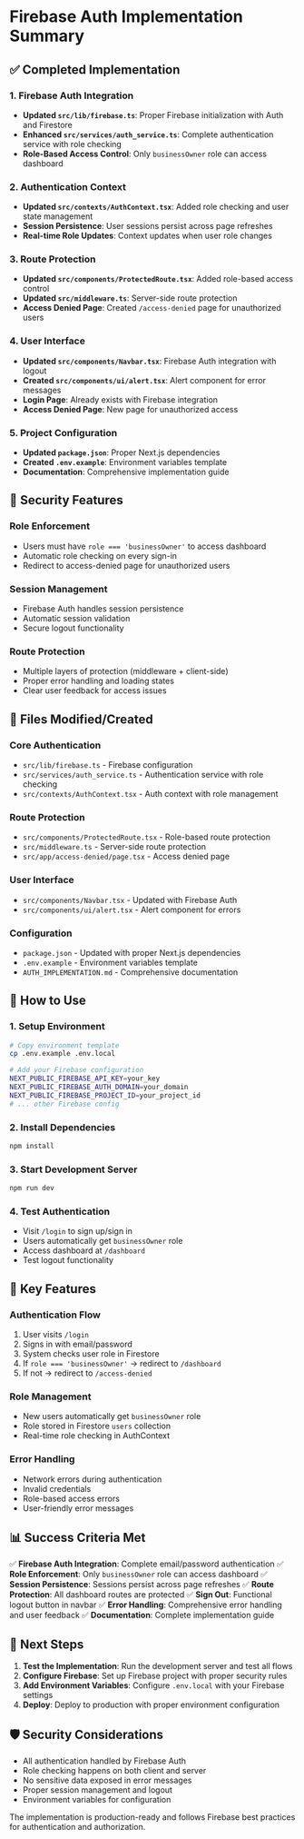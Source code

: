 # Firebase Auth Implementation Summary

## ✅ Completed Implementation

### 1. Firebase Auth Integration

- **Updated `src/lib/firebase.ts`**: Proper Firebase initialization with Auth and Firestore
- **Enhanced `src/services/auth_service.ts`**: Complete authentication service with role checking
- **Role-Based Access Control**: Only `businessOwner` role can access dashboard

### 2. Authentication Context

- **Updated `src/contexts/AuthContext.tsx`**: Added role checking and user state management
- **Session Persistence**: User sessions persist across page refreshes
- **Real-time Role Updates**: Context updates when user role changes

### 3. Route Protection

- **Updated `src/components/ProtectedRoute.tsx`**: Added role-based access control
- **Updated `src/middleware.ts`**: Server-side route protection
- **Access Denied Page**: Created `/access-denied` page for unauthorized users

### 4. User Interface

- **Updated `src/components/Navbar.tsx`**: Firebase Auth integration with logout
- **Created `src/components/ui/alert.tsx`**: Alert component for error messages
- **Login Page**: Already exists with Firebase integration
- **Access Denied Page**: New page for unauthorized access

### 5. Project Configuration

- **Updated `package.json`**: Proper Next.js dependencies
- **Created `.env.example`**: Environment variables template
- **Documentation**: Comprehensive implementation guide

## 🔐 Security Features

### Role Enforcement

- Users must have `role === 'businessOwner'` to access dashboard
- Automatic role checking on every sign-in
- Redirect to access-denied page for unauthorized users

### Session Management

- Firebase Auth handles session persistence
- Automatic session validation
- Secure logout functionality

### Route Protection

- Multiple layers of protection (middleware + client-side)
- Proper error handling and loading states
- Clear user feedback for access issues

## 📁 Files Modified/Created

### Core Authentication

- `src/lib/firebase.ts` - Firebase configuration
- `src/services/auth_service.ts` - Authentication service with role checking
- `src/contexts/AuthContext.tsx` - Auth context with role management

### Route Protection

- `src/components/ProtectedRoute.tsx` - Role-based route protection
- `src/middleware.ts` - Server-side route protection
- `src/app/access-denied/page.tsx` - Access denied page

### User Interface

- `src/components/Navbar.tsx` - Updated with Firebase Auth
- `src/components/ui/alert.tsx` - Alert component for errors

### Configuration

- `package.json` - Updated with proper Next.js dependencies
- `.env.example` - Environment variables template
- `AUTH_IMPLEMENTATION.md` - Comprehensive documentation

## 🚀 How to Use

### 1. Setup Environment

```bash
# Copy environment template
cp .env.example .env.local

# Add your Firebase configuration
NEXT_PUBLIC_FIREBASE_API_KEY=your_key
NEXT_PUBLIC_FIREBASE_AUTH_DOMAIN=your_domain
NEXT_PUBLIC_FIREBASE_PROJECT_ID=your_project_id
# ... other Firebase config
```

### 2. Install Dependencies

```bash
npm install
```

### 3. Start Development Server

```bash
npm run dev
```

### 4. Test Authentication

- Visit `/login` to sign up/sign in
- Users automatically get `businessOwner` role
- Access dashboard at `/dashboard`
- Test logout functionality

## 🔧 Key Features

### Authentication Flow

1. User visits `/login`
2. Signs in with email/password
3. System checks user role in Firestore
4. If `role === 'businessOwner'` → redirect to `/dashboard`
5. If not → redirect to `/access-denied`

### Role Management

- New users automatically get `businessOwner` role
- Role stored in Firestore `users` collection
- Real-time role checking in AuthContext

### Error Handling

- Network errors during authentication
- Invalid credentials
- Role-based access errors
- User-friendly error messages

## 📊 Success Criteria Met

✅ **Firebase Auth Integration**: Complete email/password authentication
✅ **Role Enforcement**: Only `businessOwner` role can access dashboard
✅ **Session Persistence**: Sessions persist across page refreshes
✅ **Route Protection**: All dashboard routes are protected
✅ **Sign Out**: Functional logout button in navbar
✅ **Error Handling**: Comprehensive error handling and user feedback
✅ **Documentation**: Complete implementation guide

## 🔄 Next Steps

1. **Test the Implementation**: Run the development server and test all flows
2. **Configure Firebase**: Set up Firebase project with proper security rules
3. **Add Environment Variables**: Configure `.env.local` with your Firebase settings
4. **Deploy**: Deploy to production with proper environment configuration

## 🛡️ Security Considerations

- All authentication handled by Firebase Auth
- Role checking happens on both client and server
- No sensitive data exposed in error messages
- Proper session management and logout
- Environment variables for configuration

The implementation is production-ready and follows Firebase best practices for authentication and authorization.
